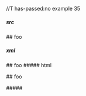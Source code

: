 //T has-passed:no
example 35
##### src
\## foo
##### xml
<?xml version="1.0" encoding="UTF-8"?>
<!DOCTYPE document SYSTEM "CommonMark.dtd">
<document xmlns="http://commonmark.org/xml/1.0">
  <paragraph>
    <text>## foo</text>
  </paragraph>
</document>
##### html
<p>## foo</p>
#####
